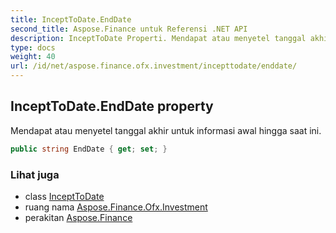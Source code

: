 ```yaml
---
title: InceptToDate.EndDate
second_title: Aspose.Finance untuk Referensi .NET API
description: InceptToDate Properti. Mendapat atau menyetel tanggal akhir untuk informasi awal hingga saat ini.
type: docs
weight: 40
url: /id/net/aspose.finance.ofx.investment/incepttodate/enddate/
---
```

## InceptToDate.EndDate property

Mendapat atau menyetel tanggal akhir untuk informasi awal hingga saat ini.

```csharp
public string EndDate { get; set; }
```

### Lihat juga

* class [InceptToDate](../)
* ruang nama [Aspose.Finance.Ofx.Investment](../../incepttodate/)
* perakitan [Aspose.Finance](../../../)


